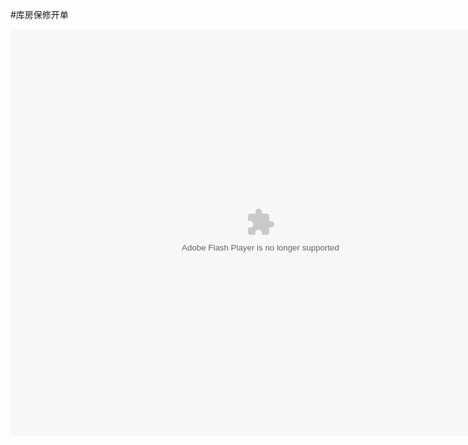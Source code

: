 #库房保修开单

<embed src="http://resource.3cwdb.com/kailong-donghua/库房保修-1开单.swf" width="800" height="650"  pluginspage="http://www.macromedia.com/go/getflashplayer" 
type="application/x-shockwave-flash" ></embed>
